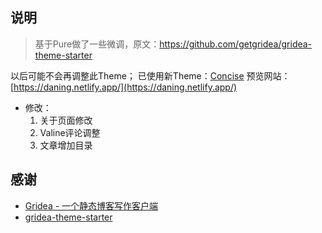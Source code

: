 ## 说明

>基于Pure做了一些微调，原文：<https://github.com/getgridea/gridea-theme-starter><br>

以后可能不会再调整此Theme；
已使用新Theme：[Concise](https://github.com/NeedQuiet/Gridea-theme-concise)
预览网站：[https://daning.netlify.app/](https://daning.netlify.app/)

- 修改：
  1. 关于页面修改
  2. Valine评论调整
  3. 文章增加目录

## 感谢

- [Gridea - 一个静态博客写作客户端](https://gridea.dev/)
- [gridea-theme-starter](https://github.com/getgridea/gridea-theme-starter)
